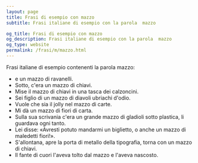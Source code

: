 ```yaml
---
layout: page
title: Frasi di esempio con mazzo 
subtitle: Frasi italiane di esempio con la parola  mazzo

og_title: Frasi di esempio con mazzo 
og_description: Frasi italiane di esempio con la parola  mazzo
og_type: website
permalink: /frasi/m/mazzo.html
---
```


Frasi italiane di esempio contenenti la parola mazzo:


- e un mazzo di ravanelli.
- Sotto, c'era un mazzo di chiavi.
- Mise il mazzo di chiavi in una tasca dei calzoncini.
- Sei figlio di un mazzo di diavoli ubriachi d'odio.
- Vuole che sia il jolly nel mazzo di carte.
- Mi dà un mazzo di fiori di carta.
- Sulla sua scrivania c'era un grande mazzo di gladioli sotto plastica, li guardava ogni tanto.
- Lei disse: «Avresti potuto mandarmi un biglietto, o anche un mazzo di maledetti fiori!».
- S'allontana, apre la porta di metallo della tipografia, torna con un mazzo di chiavi.
- Il fante di cuori l'aveva tolto dal mazzo e l'aveva nascosto.
